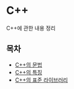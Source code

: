 # C++

C++에 관한 내용 정리

## 목차

- [C++의 문법](./Grammar/README.md)
- [C++의 특징](./Characteristics/README.md)
- [C++의 표준 라이브러리](./Container/README.md)